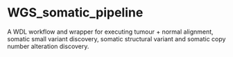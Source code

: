 # WGS_somatic_pipeline
A WDL workflow and wrapper for executing tumour + normal alignment, somatic small variant discovery, somatic structural variant and somatic copy number alteration discovery.
